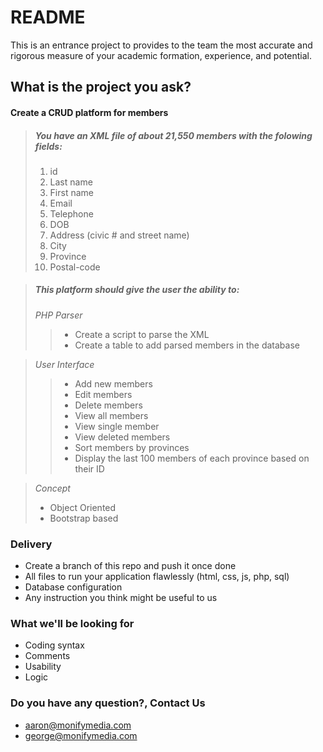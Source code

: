 # README #

This is an entrance project to provides to the team the most accurate and rigorous measure of your academic formation, experience, and potential. 

## What is the project you ask? ##

#### Create a CRUD platform for members ####

> ##### You have an XML file of about 21,550 members with the folowing fields: #####
> 1. id
> 2. Last name
> 3. First name
> 4. Email
> 5. Telephone
> 6. DOB
> 7. Address (civic # and street name)
> 8. City
> 9. Province
> 10. Postal-code

> ##### This platform should give the user the ability to: #####
> _PHP Parser_
> > - Create a script to parse the XML
> > - Create a table to add parsed members in the database

> _User Interface_
> > - Add new members
> > - Edit members
> > - Delete members
> > - View all members
> > - View single member
> > - View deleted members
> > - Sort members by provinces
> > - Display the last 100 members of each province based on their ID

> _Concept_
> - Object Oriented
> - Bootstrap based

### Delivery ###

* Create a branch of this repo and push it once done
* All files to run your application flawlessly (html, css, js, php, sql)
* Database configuration
* Any instruction you think might be useful to us

### What we'll be looking for ###

* Coding syntax
* Comments
* Usability
* Logic

### Do you have any question?, Contact Us ###

* aaron@monifymedia.com
* george@monifymedia.com